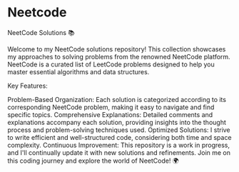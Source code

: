 # Neetcode

NeetCode Solutions 📚

Welcome to my NeetCode solutions repository! This collection showcases my approaches to solving problems from the renowned NeetCode platform. NeetCode is a curated list of LeetCode problems designed to help you master essential algorithms and data structures.

Key Features:

Problem-Based Organization: Each solution is categorized according to its corresponding NeetCode problem, making it easy to navigate and find specific topics.
Comprehensive Explanations: Detailed comments and explanations accompany each solution, providing insights into the thought process and problem-solving techniques used.
Optimized Solutions: I strive to write efficient and well-structured code, considering both time and space complexity.
Continuous Improvement: This repository is a work in progress, and I'll continually update it with new solutions and refinements.
Join me on this coding journey and explore the world of NeetCode! 🌍
